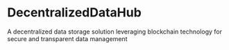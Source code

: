 # DecentralizedDataHub
A decentralized data storage solution leveraging blockchain technology for secure and transparent data management
